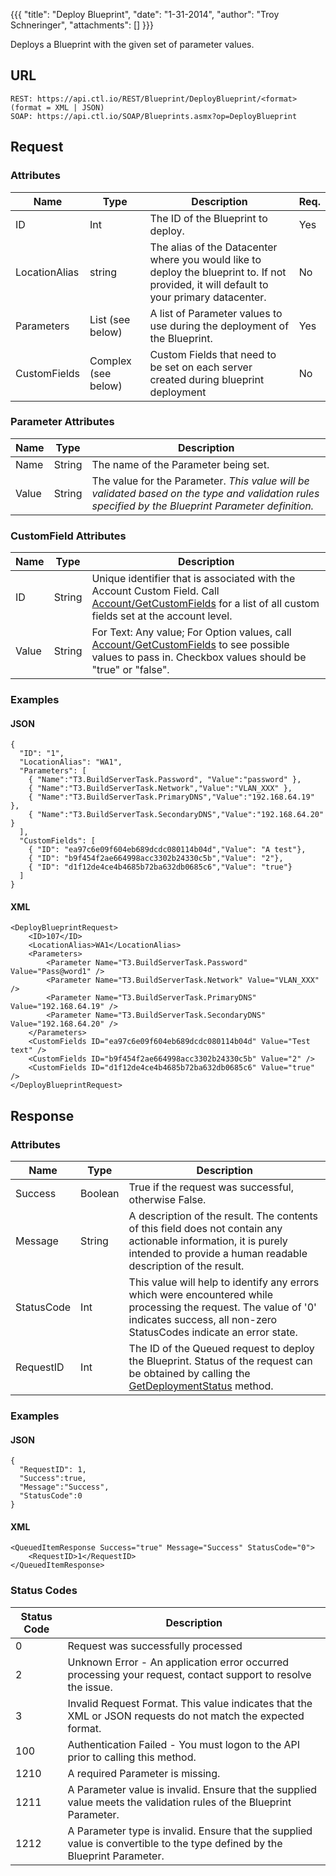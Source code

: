 {{{
  "title": "Deploy Blueprint",
  "date": "1-31-2014",
  "author": "Troy Schneringer",
  "attachments": []
}}}

Deploys a Blueprint with the given set of parameter values.

## URL

    REST: https://api.ctl.io/REST/Blueprint/DeployBlueprint/<format> (format = XML | JSON)
    SOAP: https://api.ctl.io/SOAP/Blueprints.asmx?op=DeployBlueprint

## Request

### Attributes

| Name | Type | Description | Req. |
| --- | --- | --- | --- |
| ID | Int | The ID of the Blueprint to deploy. | Yes |
| LocationAlias | string | The alias of the Datacenter where you would like to deploy the blueprint to. If not provided, it will default to your primary datacenter. | No |
| Parameters | List (see below) | A list of Parameter values to use during the deployment of the Blueprint. | Yes |
| CustomFields | Complex (see below) | Custom Fields that need to be set on each server created during blueprint deployment | No |

### Parameter Attributes

| Name | Type | Description |
| --- | --- | --- |
| Name | String | The name of the Parameter being set. |
| Value | String | The value for the Parameter. _This value will be validated based on the type and validation rules specified by the Blueprint Parameter definition._ |

### CustomField Attributes

| Name | Type | Description |
| --- | --- | --- |
| ID | String | Unique identifier that is associated with the Account Custom Field. Call [Account/GetCustomFields](../Account/GetCustomFields.md) for a list of all custom fields set at the account level. |
| Value | String | For Text: Any value; For Option values, call [Account/GetCustomFields](../Account/GetCustomFields.md) to see possible values to pass in. Checkbox values should be "true" or "false". |

### Examples

#### JSON
    {
      "ID": "1",
      "LocationAlias": "WA1",
      "Parameters": [
        { "Name":"T3.BuildServerTask.Password", "Value":"password" },
        { "Name":"T3.BuildServerTask.Network","Value":"VLAN_XXX" },
        { "Name":"T3.BuildServerTask.PrimaryDNS","Value":"192.168.64.19" },
        { "Name":"T3.BuildServerTask.SecondaryDNS","Value":"192.168.64.20" }
      ],
      "CustomFields": [
        { "ID": "ea97c6e09f604eb689dcdc080114b04d","Value": "A test"},
        { "ID": "b9f454f2ae664998acc3302b24330c5b","Value": "2"},
        { "ID": "d1f12de4ce4b4685b72ba632db0685c6","Value": "true"}
      ]
    }

#### XML

    <DeployBlueprintRequest>
        <ID>107</ID>
        <LocationAlias>WA1</LocationAlias>
        <Parameters>
            <Parameter Name="T3.BuildServerTask.Password" Value="Pass@word1" />
            <Parameter Name="T3.BuildServerTask.Network" Value="VLAN_XXX" />
            <Parameter Name="T3.BuildServerTask.PrimaryDNS" Value="192.168.64.19" />
            <Parameter Name="T3.BuildServerTask.SecondaryDNS" Value="192.168.64.20" />
        </Parameters>
        <CustomFields ID="ea97c6e09f604eb689dcdc080114b04d" Value="Test text" />
        <CustomFields ID="b9f454f2ae664998acc3302b24330c5b" Value="2" />
        <CustomFields ID="d1f12de4ce4b4685b72ba632db0685c6" Value="true" />
    </DeployBlueprintRequest>

## Response

### Attributes

| Name | Type | Description |
| --- | --- | --- |
| Success | Boolean | True if the request was successful, otherwise False. |
| Message | String | A description of the result. The contents of this field does not contain any actionable information, it is purely intended to provide a human readable description of the result. |
| StatusCode | Int | This value will help to identify any errors which were encountered while processing the request. The value of '0' indicates success, all non-zero StatusCodes indicate an error state. |
| RequestID | Int | The ID of the Queued request to deploy the Blueprint. Status of the request can be obtained by calling the [GetDeploymentStatus](../Blueprint/get-deployment-status.md) method. |

### Examples

#### JSON

    {
      "RequestID": 1,
      "Success":true,
      "Message":"Success",
      "StatusCode":0
    }

#### XML

    <QueuedItemResponse Success="true" Message="Success" StatusCode="0">
        <RequestID>1</RequestID>
    </QueuedItemResponse>

### Status Codes

| Status Code | Description |
| --- | --- |
| 0 | Request was successfully processed |
| 2 | Unknown Error - An application error occurred processing your request, contact support to resolve the issue. |
| 3 | Invalid Request Format. This value indicates that the XML or JSON requests do not match the expected format. |
| 100 | Authentication Failed - You must logon to the API prior to calling this method. |
| 1210 | A required Parameter is missing. |
| 1211 | A Parameter value is invalid. Ensure that the supplied value meets the validation rules of the Blueprint Parameter. |
| 1212 | A Parameter type is invalid. Ensure that the supplied value is convertible to the type defined by the Blueprint Parameter. |
